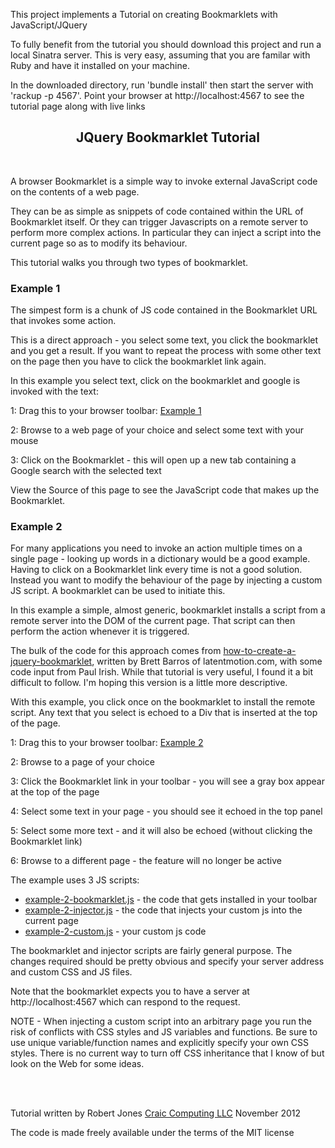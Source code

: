 <p>
  This project implements a Tutorial on creating Bookmarklets with JavaScript/JQuery
</p>
<p>
To fully benefit from the tutorial you should download this project and run a local Sinatra server.
This is very easy, assuming that you are familar with Ruby and have it installed on your machine.
</p>
<p>
In the downloaded directory, run 'bundle install' then start the server with 'rackup -p 4567'. Point your browser at http://localhost:4567
to see the tutorial page along with live links
</p>


<h2 style="text-align: center">JQuery Bookmarklet Tutorial</h2>
<p>&nbsp;</p>

<p>A browser Bookmarklet is a simple way to invoke external JavaScript code on the contents of a web page. </p>

<p>They can be as simple as snippets of code contained within the URL of Bookmarklet itself.
Or they can trigger Javascripts on a remote server to perform more complex actions. In particular they can inject a script
into the current page so as to modify its behaviour.</p>

<p>This tutorial walks you through two types of bookmarklet.</p>

<h3>Example 1</h3>

<p class='indent-para'>The simpest form is a chunk of JS code contained in the Bookmarklet URL that invokes some action.</p>
<p class='indent-para'>This is a direct approach - you select some text, you click the bookmarklet and you get a result. If you want to repeat the process with
  some other text on the page then you have to click the bookmarklet link again.</p>

<p class='indent-para'>In this example you select text, click on the bookmarklet and google is invoked with the text:</p>

<p class='indent-para'>1: Drag this to your browser toolbar: <a href="javascript:(function(){
var s = '';
if (window.getSelection) {
  s = window.getSelection();
} else if (document.getSelection) {
  s = document.getSelection();
} else if (document.selection) {
  s = document.selection.createRange().text;
}
if (s == '') {
  s = prompt('Enter text to search with Google');
}
if ((s != '') && (s != null)) {
  window.open('https://www.google.com/search?q=' + s);
}
})();">Example 1</a></p>
<p class='indent-para'>2: Browse to a web page of your choice and select some text with your mouse</p>
<p class='indent-para'>3: Click on the Bookmarklet - this will open up a new tab containing a Google search with the selected text</p>
<p class='indent-para'>View the Source of this page to see the JavaScript code that makes up the Bookmarklet.</p>


<h3>Example 2</h3>

<p class='indent-para'>For many applications you need to invoke an action multiple times on a single page - looking up words in a dictionary would be a good
  example. Having to click on a Bookmarklet link every time is not a good solution. Instead you want to modify the behaviour of the page by injecting
  a custom JS script. A bookmarklet can be used to initiate this.</p>

<p class='indent-para'>In this example a simple, almost generic, bookmarklet installs a script from a remote server into the DOM of the current page.
 That script can then perform the action whenever it is triggered.</p>

<p class='indent-para'>The bulk of the code for this approach comes from
  <a href="http://www.latentmotion.com/how-to-create-a-jquery-bookmarklet/">how-to-create-a-jquery-bookmarklet</a>, written by Brett Barros of
  latentmotion.com, with some code input from Paul Irish. While that tutorial is very useful, I found it a bit difficult to follow. I'm hoping this
version is a little more descriptive.</p>

<p class='indent-para'>With this example, you click once on the bookmarklet to install the remote script. Any text that you select is echoed to a Div that
  is inserted at the top of the page.</p>

<p class='indent-para'>1: Drag this to your browser toolbar:
  <a href="javascript:(function(){var head=document.getElementsByTagName('head')[0],script=document.createElement('script');script.type='text/javascript';script.src='http://localhost:4567/example-2-injector.js?' + Math.floor(Math.random()*99999);head.appendChild(script);})(); void 0">Example 2</a>
</p>
<p class='indent-para'>2: Browse to a page of your choice</p>
<p class='indent-para'>3: Click the Bookmarklet link in your toolbar - you will see a gray box appear at the top of the page</p>
<p class='indent-para'>4: Select some text in your page - you should see it echoed in the top panel</p>
<p class='indent-para'>5: Select some more text - and it will also be echoed (without clicking the Bookmarklet link)</p>
<p class='indent-para'>6: Browse to a different page - the feature will no longer be active</p>

<p class='indent-para'>The example uses 3 JS scripts:</p>
  <ul class='indent-para'>
  <li><a href="./bookmarklet_tutorial/public/example-2-bookmarklet.js">example-2-bookmarklet.js</a> - the code that gets installed in your toolbar</li>
  <li><a href="./bookmarklet_tutorial/public/example-2-injector.js">example-2-injector.js</a> - the code that injects your custom js into the current page</li>
  <li><a href="./bookmarklet_tutorial/public/example-2-custom.js">example-2-custom.js</a> - your custom js code</li>
  </ul>
<p class='indent-para'>
  The bookmarklet and injector scripts are fairly general purpose. The changes required should be pretty obvious and specify your server address
  and custom CSS and JS files.
</p>



<p class='indent-para'>Note that the bookmarklet expects you to have a server at http://localhost:4567 which can respond to the request.</p>

<p class='indent-para'>NOTE - When injecting a custom script into an arbitrary page you run the risk of conflicts with CSS styles and JS variables and functions.
Be sure to use unique variable/function names and explicitly specify your own CSS styles. There is no current way to turn off CSS inheritance that
I know of but look on the Web for some ideas.</p>

<p>&nbsp; <br/> &nbsp; </p>
<p>Tutorial written by Robert Jones <a href="http://craic.com">Craic Computing LLC</a>  November 2012</p>
<p>The code is made freely available under the terms of the MIT license</p>


